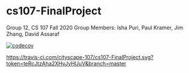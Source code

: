# cs107-FinalProject

Group 12, CS 107 Fall 2020
Group Members: Isha Puri, Paul Kramer, Jim Zhang, David Assaraf 

[![codecov](https://codecov.io/gh/cityscape-107/cs107-FinalProject/branch/master/graph/badge.svg?token=N45TQOIGSJ)](undefined)

https://travis-ci.com/cityscape-107/cs107-FinalProject.svg?token=teRcJtzAha2XHvJyHUuV&branch=master